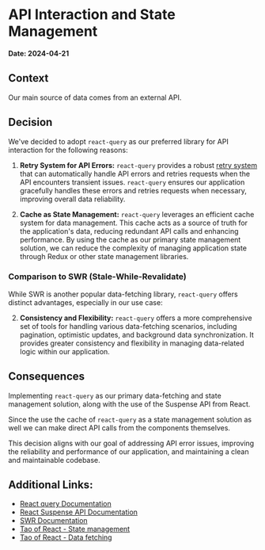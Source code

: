 # API Interaction and State Management

**Date: 2024-04-21**

## Context

Our main source of data comes from an external API.

## Decision

We've decided to adopt `react-query` as our preferred library for API interaction for the following reasons:

1. **Retry System for API Errors:** `react-query` provides a robust [retry system](https://react-query.tanstack.com/guides/queries#error-handling) that can automatically handle API errors and retries requests when the API encounters transient issues. `react-query` ensures our application gracefully handles these errors and retries requests when necessary, improving overall data reliability.

2. **Cache as State Management:** `react-query` leverages an efficient cache system for data management. This cache acts as a source of truth for the application's data, reducing redundant API calls and enhancing performance. By using the cache as our primary state management solution, we can reduce the complexity of managing application state through Redux or other state management libraries.

### Comparison to SWR (Stale-While-Revalidate)

While SWR is another popular data-fetching library, `react-query` offers distinct advantages, especially in our use case:

2. **Consistency and Flexibility:** `react-query` offers a more comprehensive set of tools for handling various data-fetching scenarios, including pagination, optimistic updates, and background data synchronization. It provides greater consistency and flexibility in managing data-related logic within our application.

## Consequences

Implementing `react-query` as our primary data-fetching and state management solution, along with the use of the Suspense API from React.

Since the use the cache of `react-query` as a state management solution as well we can make direct API calls from the components themselves.

This decision aligns with our goal of addressing API error issues, improving the reliability and performance of our application, and maintaining a clean and maintainable codebase.

## Additional Links:

- [React query Documentation](https://react-query.tanstack.com/)
- [React Suspense API Documentation](https://reactjs.org/docs/react-api.html#reactsuspense)
- [SWR Documentation](https://swr.vercel.app/)
- [Tao of React - State management](https://alexkondov.com/tao-of-react/#state-management-libraries)
- [Tao of React - Data fetching](https://alexkondov.com/tao-of-react/#use-data-fetching-libraries)
